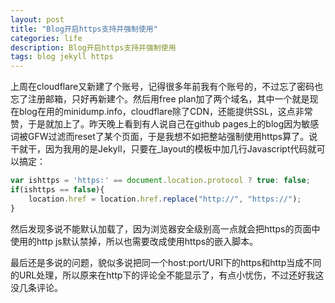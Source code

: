 ```yaml
---
layout: post
title: "Blog开启https支持并强制使用"
categories: life
description: Blog开启https支持并强制使用
tags: blog jekyll https
---
```

上周在cloudflare又新建了个账号，记得很多年前我有个账号的，不过忘了密码也忘了注册邮箱，只好再新建个。然后用free plan加了两个域名，其中一个就是现在blog在用的minidump.info，cloudflare除了CDN，还能提供SSL，这点非常赞，于是就加上了。昨天晚上看到有人说自己在github pages上的blog因为敏感词被GFW过滤而reset了某个页面，于是我想不如把整站强制使用https算了。说干就干，因为我用的是Jekyll，只要在_layout的模板中加几行Javascript代码就可以搞定：

```js
var ishttps = 'https:' == document.location.protocol ? true: false;
if(ishttps == false){
    location.href = location.href.replace("http://", "https://");
}
```

然后发现多说不能默认加载了，因为浏览器安全级别高一点就会把https的页面中使用的http js默认禁掉，所以也需要改成使用https的嵌入脚本。

最后还是多说的问题，貌似多说把同一个host:port/URI下的https和http当成不同的URL处理，所以原来在http下的评论全不能显示了，有点小忧伤，不过还好我这没几条评论。
